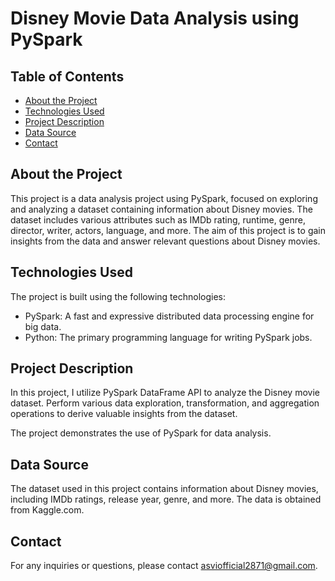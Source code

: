 # Disney Movie Data Analysis using PySpark

## Table of Contents
- [About the Project](#about-the-project)
- [Technologies Used](#technologies-used)
- [Project Description](#project-description)
- [Data Source](#data-source)
- [Contact](#contact)

## About the Project

This project is a data analysis project using PySpark, focused on exploring and analyzing a dataset containing information about Disney movies. The dataset includes various attributes such as IMDb rating, runtime, genre, director, writer, actors, language, and more. The aim of this project is to gain insights from the data and answer relevant questions about Disney movies.

## Technologies Used

The project is built using the following technologies:
- PySpark: A fast and expressive distributed data processing engine for big data.
- Python: The primary programming language for writing PySpark jobs.

## Project Description

In this project, I utilize PySpark DataFrame API to analyze the Disney movie dataset. Perform various data exploration, transformation, and aggregation operations to derive valuable insights from the dataset. 

The project demonstrates the use of PySpark for data analysis.

## Data Source

The dataset used in this project contains information about Disney movies, including IMDb ratings, release year, genre, and more. The data is obtained from Kaggle.com.

## Contact

For any inquiries or questions, please contact asviofficial2871@gmail.com.
